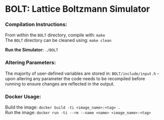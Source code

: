 # **BOLT:** Lattice Boltzmann Simulator

### **Compilation Instructions:**
From within the ```BOLT``` directory, compile with: ```make```
<br>
The ```BOLT``` directory can be cleaned using: ```make clean```

**Run the Simulator:** ```./BOLT```

### **Altering Parameters:**
The majority of user-defined variables are stored in: ```BOLT/include/input.h``` - upon altering any parameter the code needs to be recompiled before running to ensure changes are reflected in the output.

### **Docker Usage:**

Build the image: ```docker build -ti <image_name>:<tag> .```
<br>
Run the image: ```docker run -ti --rm --name <name> <image_name>:<tag>```
